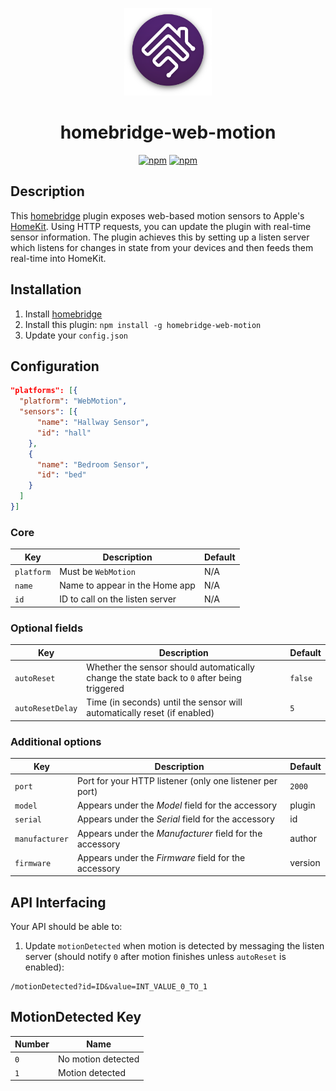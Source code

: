 <p align="center">
  <a href="https://github.com/homebridge/homebridge"><img src="https://raw.githubusercontent.com/homebridge/branding/master/logos/homebridge-color-round-stylized.png" height="140"></a>
</p>

<span align="center">

# homebridge-web-motion

[![npm](https://img.shields.io/npm/v/homebridge-web-motion.svg)](https://www.npmjs.com/package/homebridge-web-motion) [![npm](https://img.shields.io/npm/dt/homebridge-web-motion.svg)](https://www.npmjs.com/package/homebridge-web-motion)

</span>

## Description

This [homebridge](https://github.com/nfarina/homebridge) plugin exposes web-based motion sensors to Apple's [HomeKit](http://www.apple.com/ios/home/). Using HTTP requests, you can update the plugin with real-time sensor information. The plugin achieves this by setting up a listen server which listens for changes in state from your devices and then feeds them real-time into HomeKit.

## Installation

1. Install [homebridge](https://github.com/nfarina/homebridge#installation-details)
2. Install this plugin: `npm install -g homebridge-web-motion`
3. Update your `config.json`

## Configuration

```json
"platforms": [{
  "platform": "WebMotion",
  "sensors": [{
      "name": "Hallway Sensor",
      "id": "hall"
    },
    {
      "name": "Bedroom Sensor",
      "id": "bed"
    }
  ]
}]
```

### Core
| Key | Description | Default |
| --- | --- | --- |
| `platform` | Must be `WebMotion` | N/A |
| `name` | Name to appear in the Home app | N/A |
| `id` | ID to call on the listen server | N/A |

### Optional fields
| Key | Description | Default |
| --- | --- | --- |
| `autoReset` | Whether the sensor should automatically change the state back to `0` after being triggered | `false` |
| `autoResetDelay` | Time (in seconds) until the sensor will automatically reset (if enabled) | `5` |

### Additional options
| Key | Description | Default |
| --- | --- | --- |
| `port` | Port for your HTTP listener (only one listener per port) | `2000` |
| `model` | Appears under the _Model_ field for the accessory | plugin |
| `serial` | Appears under the _Serial_ field for the accessory | id |
| `manufacturer` | Appears under the _Manufacturer_ field for the accessory | author |
| `firmware` | Appears under the _Firmware_ field for the accessory | version |

## API Interfacing

Your API should be able to:

1. Update `motionDetected` when motion is detected by messaging the listen server (should notify `0` after motion finishes unless `autoReset` is enabled):
```
/motionDetected?id=ID&value=INT_VALUE_0_TO_1
```

## MotionDetected Key

| Number | Name |
| --- | --- |
| `0` | No motion detected |
| `1` | Motion detected |

